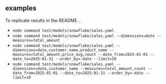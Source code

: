 
## examples
To replicate results in the README...
- `node command test/models/snowflake/sales.yaml`
- `node command test/models/snowflake/sales.yaml --dimensions=date --measures=total_amount`
- `node command test/models/snowflake/sales.yaml --dimensions=date,customer_name,product_name --measures=total_amount,price_avg,count --date_from=2025-01-01 --date_to=2025-01-31 --order_by=-date --limit=10`
- `node command test/models/snowflake/sales.yaml --dimensions=date,customer_name --measures=total_amount,count --date_from=2025-01-01 --date_to=2025-01-31 --order_by=-date --limit=10`
